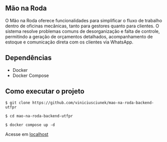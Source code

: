 ## Mão na Roda

O Mão na Roda oferece funcionalidades para simplificar o fluxo de trabalho dentro de oficinas mecânicas, tanto para gestores quanto para clientes. O sistema resolve problemas comuns de desorganização e falta de controle, permitindo a geração de orçamentos detalhados, acompanhamento de estoque e comunicação direta com os clientes via WhatsApp.

## Dependências

- Docker
- Docker Compose

## Como executar o projeto

```
$ git clone https://github.com/viniciusciunek/mao-na-roda-backend-utfpr

$ cd mao-na-roda-backend-utfpr

$ docker compose up -d
```

Acesse em [localhost]("http://localhost")

